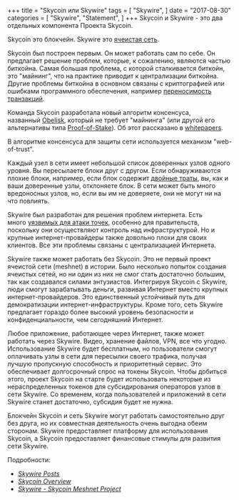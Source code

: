 +++
title = "Skycoin или Skywire"
tags = [
    "Skywire",
]
date = "2017-08-30"
categories = [
    "Skywire",
    "Statement",
]
+++
Skycoin и Skywire - это два отдельных компонента Проекта Skycoin.

Skycoin это блокчейн. Skywire это [ячеистая сеть](https://en.wikipedia.org/wiki/Mesh_networking).

Skycoin был построен первым. Он может работать сам по себе. Он предлагает решение проблем, которые, 
к сожалению, являются частью биткойна. Самая большая проблема, с которой сталкивается биткойн, 
это "майнинг", что на практике приводит к централизации биткойна. Другие проблемы биткойна в основном 
связаны с криптографией или ошибками программного обеспечения, 
например [переносимость транзакций](https://en.bitcoin.it/wiki/Transaction_Malleability).

Команда Skycoin разработала новый алгоритм консенсуса, названный [Obelisk](https://www.skycoin.net/whitepapers),
который не требует "майнинга" (или другой его альтернативы типа [Proof-of-Stake](https://en.wikipedia.org/wiki/Proof-of-stake)). 
Об этот рассказано в [whitepapers](https://www.skycoin.net/whitepapers).

В алгоритме консенсуса для защиты сети используется механизм "web-of-trust". 

Каждый узел в сети имеет небольшой список доверенных узлов одного уровня. 
Вы пересылаете блоки друг с другом. Если обнаруживаются плохие блоки, например, 
если блок содержит [двойные траты](https://en.wikipedia.org/wiki/Double-spending), вы, как и ваши доверенные узлы, отклоняете блок. 
В сети может быть много вредоносных узлов, но, если вы им не доверяете, они не могут 
ни на что повлиять.

Skywire был разработан для решения проблем интернета. Есть много [уязвимых для атаки точек](https://en.wikipedia.org/wiki/BGP_hijacking), 
особенно для правительств, поскольку они осуществляют контроль над инфраструктурой. Но и 
крупные интернет-провайдеры также довольно плохи для своих клиентов. Все эти проблемы связаны 
с централизацией Интернета.

Skywire также может работать без Skycoin. Это не первый проект ячеистой сети (meshnet) в истории. 
Было несколько попыток создания ячеистых сетей, но ни один из них не смог стать достаточно большим, 
так как создавался силами энтузиастов. Интегрируя Skycoin с Skywire, люди смогут зарабатывать деньги,
развивая Интернет вместо крупных интернет-провайдеров. Это единственный устойчивый путь для 
демократизации интернет-инфраструктуры. Кроме того, сеть Skywire предлагает гораздо более высокий
уровень безопасности и конфиденциальности, чем сегодняшний Интернет.

Любое приложение, работающее через Интернет, также может работать через Skywire. Видео, хранение файлов, 
VPN, все что угодно. Использование Skywire будет бесплатным, но пользователи смогут оплачивать узлы 
в сети для пересылки своего трафика, получая лучшую пропускную способность и приоритетный сервис. 
Это обеспечивает долгосрочный спрос на токены Skycoin. Чтобы добиться этого, проект Skycoin на старте будет
использовать некоторые из нераспределенных токенов для субсидирования операторов узлов в сети Skywire.
Со временем, когда пользователей и приложений в сети Skywire станет достаточно, субсидия будет не нужна.

Блокчейн Skycoin и сеть Skywire могут работать самостоятельно друг без друга, но их совместная 
деятельность очень выгодна обеим сторонам. Skywire предоставляет платформу для использования Skycoin, 
а Skycoin предоставляет финансовые стимулы для развития сети Skywire.

Подробности:

* *[Skywire Posts](/categories/skywire/)*
* *[Skycoin Overview](/overview/skycoin-overview/)*
* *[Skywire - Skycoin Meshnet Project](/overview/skywire---skycoin-meshnet-project/)*
